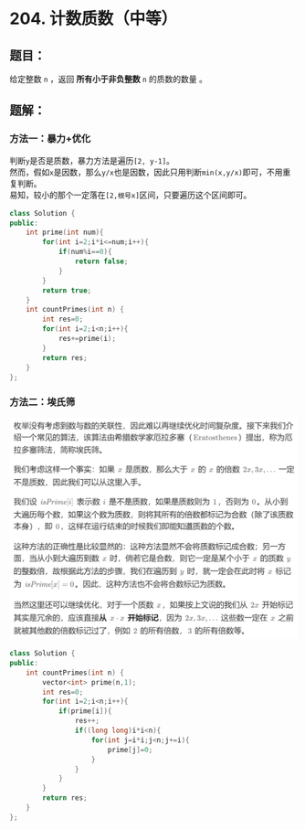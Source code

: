 # 204. 计数质数（中等）
## 题目：
给定整数 `n` ，返回 **所有小于非负整数** `n` 的质数的数量 。
## 题解：
### 方法一：暴力+优化
判断`y`是否是质数，暴力方法是遍历`[2, y-1]`。\
然而，假如`x`是因数，那么`y/x`也是因数，因此只用判断`min(x,y/x)`即可，不用重复判断。\
易知，较小的那个一定落在`[2,根号x]`区间，只要遍历这个区间即可。
```c++
class Solution {
public:
    int prime(int num){
        for(int i=2;i*i<=num;i++){
            if(num%i==0){
                return false;
            }
        }
        return true;
    }
    int countPrimes(int n) {
        int res=0;
        for(int i=2;i<n;i++){
            res+=prime(i);
        }
        return res;
    }
};
```
### 方法二：埃氏筛
![](../图片/204.png)
```c++
class Solution {
public:
    int countPrimes(int n) {
        vector<int> prime(n,1);
        int res=0;
        for(int i=2;i<n;i++){
            if(prime[i]){
                res++;
                if((long long)i*i<n){
                    for(int j=i*i;j<n;j+=i){
                        prime[j]=0;
                    }
                }
            }
        }
        return res;
    }
};
```